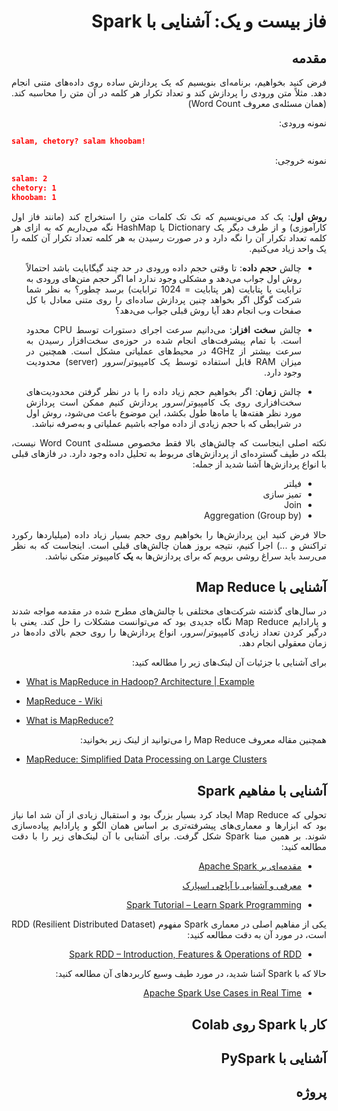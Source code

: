 <div dir="rtl" align='justify'>

# فاز بیست و یک: آشنایی با Spark

## مقدمه

فرض کنید بخواهیم، برنامه‌ای بنویسیم که یک پردازش ساده روی داده‌های متنی انجام دهد. مثلاً متن ورودی را پردازش کند و تعداد تکرار هر کلمه در آن متن را محاسبه کند. (همان مسئله‌ی معروف Word Count)

نمونه ورودی:


<div dir="ltr">

```json
salam, chetory? salam khoobam!
```

</div>

نمونه خروجی:

<div dir="ltr">

```json
salam: 2
chetory: 1
khoobam: 1
```

</div>


  **روش اول**: یک کد می‌نویسیم که تک تک کلمات متن را استخراج کند (مانند فاز اول کارآموزی) و از طرف دیگر یک Dictionary یا HashMap نگه می‌داریم که به ازای هر کلمه تعداد تکرار آن را نگه دارد و در صورت رسیدن به هر کلمه تعداد تکرار آن کلمه را یک واحد زیاد می‌کنیم.

* چالش **حجم داده**: تا وقتی حجم داده ورودی در حد چند گیگابایت باشد احتمالاً روش اول جواب می‌دهد و مشکلی وجود ندارد اما اگر حجم متن‌های ورودی به ترابایت یا پتابایت (هر پتابایت = 1024 ترابایت) برسد چطور؟ به نظر شما شرکت گوگل اگر بخواهد چنین پردازش ساده‌ای را روی متنی معادل با کل صفحات وب انجام دهد آیا روش قبلی جواب می‌دهد؟

* چالش **سخت افزار**: می‌دانیم سرعت اجرای دستورات توسط CPU محدود است. با تمام پیشرفت‌های انجام شده در حوزه‌ی سخت‌افزار رسیدن به سرعت بیشتر از 4GHz در محیط‌های عملیاتی مشکل است. همچنین در میزان RAM قابل استفاده توسط یک کامپیوتر/سرور (server) محدودیت وجود دارد.

* چالش **زمان**: اگر بخواهیم حجم زیاد داده را با در نظر گرفتن محدودیت‌های سخت‌افزاری روی یک کامپیوتر/سرور پردازش کنیم ممکن است پردازش مورد نظر هفته‌ها یا ماه‌ها طول بکشد، این موضوع باعث می‌شود، روش اول در شرایطی که با حجم زیادی از داده مواجه باشیم عملیاتی و به‌صرفه نباشد.

نکته  اصلی اینجاست که چالش‌های بالا فقط مخصوص مسئله‌ی Word Count نیست، بلکه در طیف گسترده‌ای از پردازش‌های مربوط به تحلیل داده وجود دارد. در فاز‌های قبلی با انواع پردازش‌ها آشنا شدید از جمله:

* فیلتر
* تمیز سازی
* Join
* Aggregation (Group by)

حالا فرض کنید این پردازش‌ها را بخواهیم روی حجم بسیار زیاد داده (میلیارد‌ها رکورد تراکنش و ...) اجرا کنیم، نتیجه بروز همان چالش‌های قبلی است. اینجاست که به نظر می‌رسد باید سراغ روشی برویم که برای پردازش‌ها به **یک** کامپیوتر متکی نباشد.

## آشنایی با Map Reduce

در سال‌های گذشته شرکت‌های مختلفی با چالش‌های مطرح شده در مقدمه مواجه شدند و پارادایم Map Reduce نگاه جدیدی بود که می‌توانست مشکلات را حل کند. یعنی با درگیر کردن تعداد زیادی کامپیوتر/سرور، انواع پردازش‌ها را روی حجم بالای داده‌ها در زمان معقولی انجام دهد. 

برای آشنایی با جزئیات آن لینک‌های زیر را مطالعه کنید:

<div dir="ltr">


* [What is MapReduce in Hadoop? Architecture | Example](https://www.guru99.com/introduction-to-mapreduce.html)

* [MapReduce - Wiki](https://en.wikipedia.org/wiki/MapReduce)

* [What is MapReduce?](https://www.talend.com/resources/what-is-mapreduce/)

</div>

همچنین مقاله معروف Map Reduce را می‌توانید از لینک زیر بخوانید:

<div dir="ltr">

* [MapReduce: Simplified Data Processing on Large Clusters](https://research.google/pubs/pub62/)

</div>


## آشنایی با مفاهیم Spark

تحولی که Map Reduce ایجاد کرد بسیار بزرگ بود و استقبال زیادی از آن شد اما نیاز بود که ابزار‌ها و معماری‌های پیشرفته‌تری بر اساس همان الگو و پارادایم پیاده‌سازی شوند. بر همین مبنا Spark شکل گرفت. برای آشنایی با آن لینک‌های زیر را با دقت مطالعه کنید:

* [مقدمه‌ای بر Apache Spark](https://vrgl.ir/P9uxu)

* [معرفی و آشنایی با آپاچی اسپارک](https://bigdataworld.ir/%D9%85%D8%B9%D8%B1%D9%81%DB%8C-%D9%88-%D8%A2%D8%B4%D9%86%D8%A7%DB%8C%DB%8C-%D8%A8%D8%A7-%D8%A2%D9%BE%D8%A7%DA%86%DB%8C-%D8%A7%D8%B3%D9%BE%D8%A7%D8%B1%DA%A9/)

* [Spark Tutorial – Learn Spark Programming](https://data-flair.training/blogs/spark-tutorial/)

یکی از مفاهیم اصلی در معماری Spark مفهوم RDD (Resilient Distributed Dataset) است، در مورد آن به دقت مطالعه کنید:

* [Spark RDD – Introduction, Features & Operations of RDD](https://data-flair.training/blogs/spark-rdd-tutorial/)

حالا که با Spark آشنا شدید، در مورد طیف وسیع کاربرد‌های آن مطالعه کنید:

* [Apache Spark Use Cases in Real Time](https://data-flair.training/blogs/spark-use-cases/)


## کار با Spark روی Colab


## آشنایی با PySpark


## پروژه


</div>




